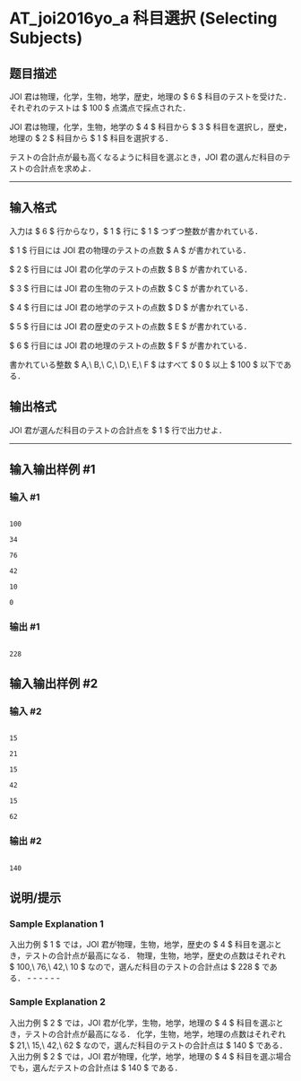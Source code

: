 # AT_joi2016yo_a 科目選択 (Selecting Subjects)

## 题目描述

[problemUrl]: https://atcoder.jp/contests/joi2016yo/tasks/joi2016yo_a

JOI 君は物理，化学，生物，地学，歴史，地理の $ 6 $ 科目のテストを受けた．それぞれのテストは $ 100 $ 点満点で採点された．

JOI 君は物理，化学，生物，地学の $ 4 $ 科目から $ 3 $ 科目を選択し，歴史，地理の $ 2 $ 科目から $ 1 $ 科目を選択する．

テストの合計点が最も高くなるように科目を選ぶとき，JOI 君の選んだ科目のテストの合計点を求めよ．

- - - - - -

## 输入格式

入力は $ 6 $ 行からなり，$ 1 $ 行に $ 1 $ つずつ整数が書かれている．

$ 1 $ 行目には JOI 君の物理のテストの点数 $ A $ が書かれている．  
$ 2 $ 行目には JOI 君の化学のテストの点数 $ B $ が書かれている．  
$ 3 $ 行目には JOI 君の生物のテストの点数 $ C $ が書かれている．  
$ 4 $ 行目には JOI 君の地学のテストの点数 $ D $ が書かれている．  
$ 5 $ 行目には JOI 君の歴史のテストの点数 $ E $ が書かれている．  
$ 6 $ 行目には JOI 君の地理のテストの点数 $ F $ が書かれている．

書かれている整数 $ A,\ B,\ C,\ D,\ E,\ F $ はすべて $ 0 $ 以上 $ 100 $ 以下である．

## 输出格式

JOI 君が選んだ科目のテストの合計点を $ 1 $ 行で出力せよ．

- - - - - -

## 输入输出样例 #1

### 输入 #1

```
100
34
76
42
10
0
```

### 输出 #1

```
228
```

## 输入输出样例 #2

### 输入 #2

```
15
21
15
42
15
62
```

### 输出 #2

```
140
```

## 说明/提示

### Sample Explanation 1

入出力例 $ 1 $ では，JOI 君が物理，生物，地学，歴史の $ 4 $ 科目を選ぶとき，テストの合計点が最高になる． 物理，生物，地学，歴史の点数はそれぞれ $ 100,\ 76,\ 42,\ 10 $ なので，選んだ科目のテストの合計点は $ 228 $ である． - - - - - -

### Sample Explanation 2

入出力例 $ 2 $ では，JOI 君が化学，生物，地学，地理の $ 4 $ 科目を選ぶとき，テストの合計点が最高になる． 化学，生物，地学，地理の点数はそれぞれ $ 21,\ 15,\ 42,\ 62 $ なので，選んだ科目のテストの合計点は $ 140 $ である． 入出力例 $ 2 $ では，JOI 君が物理，化学，地学，地理の $ 4 $ 科目を選ぶ場合でも，選んだテストの合計点は $ 140 $ である．